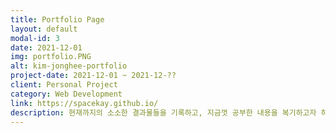 ```yaml
---
title: Portfolio Page
layout: default
modal-id: 3
date: 2021-12-01
img: portfolio.PNG
alt: kim-jonghee-portfolio
project-date: 2021-12-01 ~ 2021-12-??
client: Personal Project
category: Web Development
link: https://spacekay.github.io/
description: 현재까지의 소소한 결과물들을 기록하고, 지금껏 공부한 내용을 복기하고자 하는 의미에서 Jekyll  기반으로 구현한 Portfolio Page입니다.
---
```


